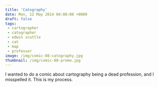 ```yaml
---
title: 'Catography'
date: Mon, 12 May 2014 04:00:00 +0000
draft: false
tags: 
 - cartographer
 - catographer
 - edwin scuttle
 - cat
 - map
 - professor
image: /img/comic-08-catography.jpg
thumbnail: /img/comic-08-promo.jpg
---
```


I wanted to do a comic about cartography being a dead profession, and I misspelled it. This is my process.